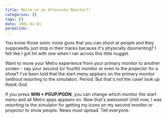 ```yaml
---
title: Metro on an Alternate Monitor?!
categories: []
tags: []
date: 2001-01-01
permalink: 
---
```


You know those sonic noise guns that you can shoot at people and they supposedly just stop in their tracks because it's physically disorienting? I felt like I got hit with one when I ran across this little nugget.

Want to move your Metro experience from your primary monitor to another screen - say your second (or fourth) monitor or even to the projector for a show? I've been told that the start menu appears on the primary monitor (without resorting to the simulator). Period. But that's not the case! *look up* *thank God*

If you press **WIN + PGUP/PGDN**, you can change which monitor the start menu and all Metro apps appears on. Now that's awesome! Until now, I was resorting to the simulator for getting my icons on my second monitor or projector to show people. News must spread. Tell everyone.